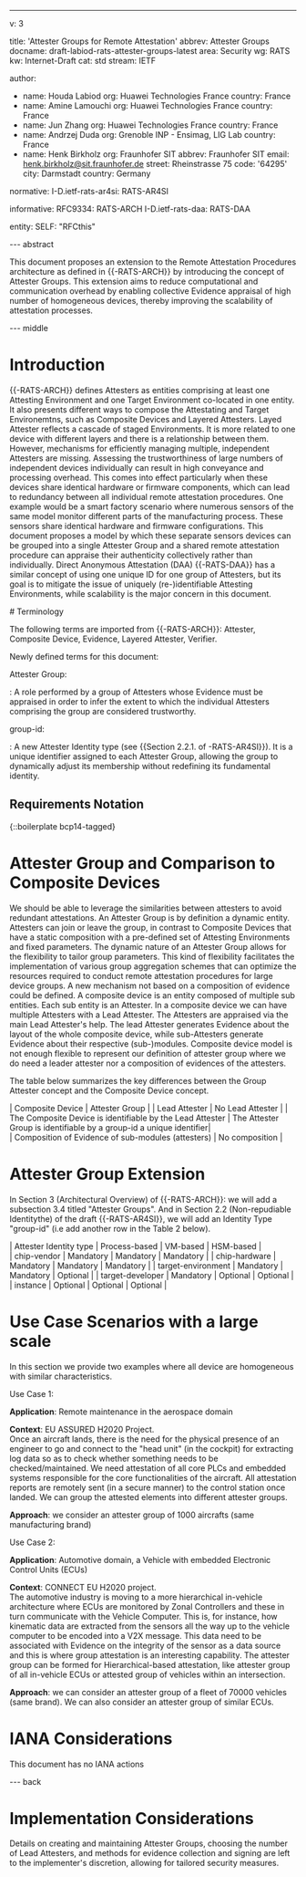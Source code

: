 ---
v: 3

title: 'Attester Groups for Remote Attestation'
abbrev: Attester Groups
docname: draft-labiod-rats-attester-groups-latest
area: Security
wg: RATS
kw: Internet-Draft
cat: std
stream: IETF

author:
- name: Houda Labiod
  org: Huawei Technologies France
  country: France
- name: Amine Lamouchi
  org: Huawei Technologies France
  country: France
- name: Jun Zhang
  org: Huawei Technologies France
  country: France
- name: Andrzej Duda
  org: Grenoble INP - Ensimag, LIG Lab
  country: France
- name: Henk Birkholz
  org: Fraunhofer SIT
  abbrev: Fraunhofer SIT
  email: henk.birkholz@sit.fraunhofer.de
  street: Rheinstrasse 75
  code: '64295'
  city: Darmstadt
  country: Germany

normative:
  I-D.ietf-rats-ar4si: RATS-AR4SI

informative:
  RFC9334: RATS-ARCH
  I-D.ietf-rats-daa: RATS-DAA

entity:
  SELF: "RFCthis"

--- abstract

This document proposes an extension to the Remote Attestation 
Procedures architecture as defined in {{-RATS-ARCH}} by introducing the 
concept of Attester Groups. This extension aims to reduce computational 
and communication overhead by enabling collective Evidence appraisal
of high number of homogeneous devices, thereby improving the scalability 
of attestation processes.

--- middle

# Introduction

{{-RATS-ARCH}} defines Attesters as entities comprising at least one Attesting Environment and one Target Environment
co-located in one entity. It also presents different ways to compose the Attestating and Target Environemtns, 
such as Composite Devices and Layered Attesters. Layed Attester reflects a cascade of staged Environments. It
is more related to one device with different layers and there is a relationship between them. 
However, mechanisms for efficiently managing multiple, independent Attesters are missing.
Assessing the trustworthiness of large numbers of independent devices individually can result in high conveyance and processing overhead.
This comes into effect particularly when these devices share identical hardware or firmware components, which can lead to redundancy between all individual remote attestation procedures.
One example would be a smart factory scenario where numerous sensors of the same model monitor different parts of the manufacturing process.
These sensors share identical hardware and firmware configurations.
This document proposes a model by which these separate sensors devices can be grouped into a single Attester Group and a shared remote attestation procedure can appraise their authenticity collectively rather than individually.
Direct Anonymous Attestation (DAA) {{-RATS-DAA}} has a similar concept of using one unique ID for one group of Attesters, but its goal is to mitigate the issue of uniquely (re-)identifiable Attesting Environments, while scalability is the major concern in this document.

# Terminology

The following terms are imported from {{-RATS-ARCH}}: Attester, Composite Device, Evidence, Layered Attester, Verifier.

Newly defined terms for this document:

Attester Group:

: A role performed by a group of Attesters whose Evidence must be appraised in order to infer the extent to which the individual Attesters comprising the group are considered trustworthy.

group-id:

: A new Attester Identity type (see {{Section 2.2.1. of -RATS-AR4SI}}).
It is a unique identifier assigned to each Attester Group, allowing the group to dynamically adjust its membership without redefining its fundamental identity.

## Requirements Notation

{::boilerplate bcp14-tagged}

# Attester Group and Comparison to Composite Devices

We should be able to leverage the similarities between attesters to avoid redundant attestations.
An Attester Group is by definition a dynamic entity.
Attesters can join or leave the group, in contrast to Composite Devices that have a static composition with a pre-defined set of Attesting Environments and fixed parameters.
The dynamic nature of an Attester Group allows for the flexibility to tailor group parameters.
This kind of flexibility facilitates the implementation of various group aggregation schemes that can optimize the resources required to conduct remote attestation procedures for large device groups.
A new mechanism not based on a composition of evidence could be defined. A composite device is an entity composed of
multiple sub entities. Each sub entity is an Attester. In a composite device we can have multiple Attesters with a Lead
Attester. The Attesters are appraised via the main Lead Attester's help. 
The lead Attester generates Evidence about the layout of the whole composite device, while sub-Attesters generate Evidence about their respective (sub-)modules. 
Composite device model is not enough flexible to  represent our definition of attester group where we do need a leader attester nor a composition of evidences of the attesters. 

The table below summarizes the key differences between the Group Attester concept and the Composite Device concept.



| Composite Device | Attester Group |
| Lead Attester | No Lead Attester |
| The Composite Device is identifiable by the Lead Attester | The Attester Group is identifiable by a group-id a unique identifier|  
| Composition of Evidence of sub-modules (attesters) | No composition |

# Attester Group Extension

In Section 3 (Architectural Overview) of {{-RATS-ARCH}}: we will add a subsection 3.4 titled "Attester Groups". And in Section 2.2 (Non-repudiable Identitythe) of the draft {{-RATS-AR4SI}}, 
we will add an Identity Type "group-id" (i.e add another row in the Table 2 below).

| Attester Identity type	| Process-based |	VM-based | HSM-based |  
| chip-vendor | Mandatory	| Mandatory	| Mandatory |
| chip-hardware	| Mandatory	| Mandatory	| Mandatory |
| target-environment	| Mandatory	| Mandatory	| Optional |
| target-developer	| Mandatory	| Optional |	Optional |
| instance	| Optional	| Optional	| Optional |

# Use Case Scenarios with a large scale

In this section we provide two examples where all device are homogeneous with similar characteristics. 

Use Case 1:

<strong>Application</strong>: Remote maintenance in the aerospace domain  

<strong>Context</strong>: EU ASSURED H2020 Project.  
Once an aircraft lands, there is the need for the physical presence of an engineer to go and connect to the "head unit" (in the cockpit) for extracting log data so as to check whether something needs to be checked/maintained.
We need attestation of all core PLCs and embedded systems responsible for the core functionalities of the aircraft. All attestation reports are remotely sent (in a secure manner) to the control station once landed. We can group the attested elements into different attester groups.  

<strong>Approach</strong>: we consider an attester group of 1000 aircrafts (same manufacturing brand)

Use Case 2:

<strong>Application</strong>: Automotive domain, a Vehicle with embedded Electronic Control Units (ECUs)  

<strong>Context</strong>: CONNECT EU H2020 project.  
The automotive industry is moving to a more hierarchical in-vehicle architecture where ECUs are monitored by Zonal Controllers and these in turn communicate with the Vehicle Computer. This is, for instance, how kinematic data are extracted from the sensors all the way up to the vehicle computer to be encoded into a V2X message. This data need to be associated with Evidence on the integrity of the sensor as a data source and this is where group attestation is an interesting capability. The attester group can be formed for Hierarchical-based attestation,
like attester group of all in-vehicle ECUs or attested group of vehicles within an intersection.     

<strong>Approach</strong>: we can consider an attester group of a fleet of 70000 vehicles (same brand). We can also consider an attester group of similar ECUs. 



# IANA Considerations

This document has no IANA actions

--- back

# Implementation Considerations

Details on creating and maintaining Attester Groups, choosing the number of Lead Attesters, and methods for evidence collection and signing are left to the implementer's discretion, allowing for tailored security measures.
